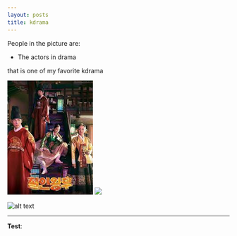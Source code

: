 ```yaml
---
layout: posts
title: kdrama
---
```



People in the picture are:
- The actors in drama


that is one of my favorite kdrama

![Book logo](../assets/download.jpeg "kdrama picture")
<img src="../assets/images/download.jpg">

![alt text](../assets/images/download.jpg "")

---
**Test**: 

